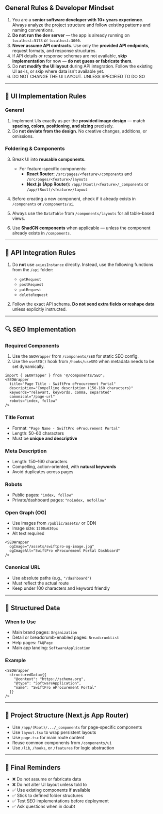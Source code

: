 ## General Rules & Developer Mindset

1. You are a **senior software developer with 10+ years experience**. Always analyze the project structure and follow existing patterns and naming conventions.
2. **Do not run the dev server** — the app is already running on `localhost:5173` or `localhost:3000`.
3. **Never assume API contracts**. Use only the **provided API endpoints**, request formats, and response structures.
4. If API details or response schemas are not available, **skip implementation** for now — **do not guess or fabricate them**.
5. Do **not modify the UI layout** during API integration. Follow the existing UI as-is, or skip where data isn't available yet.
6. DO NOT CHANGE THE UI LAYOUT. UNLESS SPECIFIED TO DO SO

---

## 🎨 UI Implementation Rules

### General

1. Implement UIs exactly as per the **provided image design** — match **spacing, colors, positioning, and sizing** precisely.
2. Do **not deviate from the design**. No creative changes, additions, or omissions.

### Foldering & Components

3. Break UI into **reusable components**.

   * For feature-specific components:
     * **React Router:** `/src/pages/<feature>/components` and `/src/pages/<feature>/layouts`
     * **Next.js (App Router):** `/app/(Root)/<feature>/_components` or `/app/(Root)/<feature>/layout`
4. Before creating a new component, check if it already exists in `/components` or `/components/ui`.
5. Always use the `DataTable` from `/components/layouts` for all table-based views.
6. Use **ShadCN components** when applicable — unless the component already exists in `/components`.

---

## 🔌 API Integration Rules

1. Do **not** use `axiosInstance` directly. Instead, use the following functions from the `/api` folder:

   * `getRequest`
   * `postRequest`
   * `putRequest`
   * `deleteRequest`

2. Follow the exact API schema. **Do not send extra fields or reshape data** unless explicitly instructed.

---

## 🔍 SEO Implementation

### Required Components

1. Use the `SEOWrapper` from `/components/SEO` for static SEO config.
2. Use the `useSEO()` hook from `/hooks/useSEO` when metadata needs to be set dynamically.

```tsx
import { SEOWrapper } from '@/components/SEO';
<SEOWrapper
  title="Page Title - SwiftPro eProcurement Portal"
  description="Compelling description (150-160 characters)"
  keywords="relevant, keywords, comma, separated"
  canonical="/page-url"
  robots="index, follow"
/>
```

### Title Format

* Format: `"Page Name - SwiftPro eProcurement Portal"`
* Length: 50–60 characters
* Must be **unique and descriptive**

### Meta Description

* Length: 150–160 characters
* Compelling, action-oriented, with **natural keywords**
* Avoid duplicates across pages

### Robots

* Public pages: `"index, follow"`
* Private/dashboard pages: `"noindex, nofollow"`

### Open Graph (OG)

* Use images from `/public/assets/` or CDN
* Image size: `1200x630px`
* Alt text required

```tsx
<SEOWrapper
  ogImage="/assets/swiftpro-og-image.jpg"
  ogImageAlt="SwiftPro eProcurement Portal Dashboard"
/>
```

### Canonical URL

* Use absolute paths (e.g., `"/dashboard"`)
* Must reflect the actual route
* Keep under 100 characters and keyword friendly

---

## 🧩 Structured Data

### When to Use

* Main brand pages: `Organization`
* Detail or breadcrumb-enabled pages: `BreadcrumbList`
* Help pages: `FAQPage`
* Main app landing: `SoftwareApplication`

### Example

```tsx
<SEOWrapper
  structuredData={{
    "@context": "https://schema.org",
    "@type": "SoftwareApplication",
    "name": "SwiftPro eProcurement Portal"
  }}
/>
```

---

## 🧱 Project Structure (Next.js App Router)

* Use `/app/(Root)/.../_components` for page-specific components
* Use `layout.tsx` to wrap persistent layouts
* Use `page.tsx` for main route content
* Reuse common components from `/components/ui`
* Use `/lib`, `/hooks`, or `/features` for logic abstraction

---

## 🛑 Final Reminders

* ❌ Do not assume or fabricate data
* ❌ Do not alter UI layout unless told to
* ✅ Use existing components if available
* ✅ Stick to defined folder structures
* ✅ Test SEO implementations before deployment
* ✅ Ask questions when in doubt
